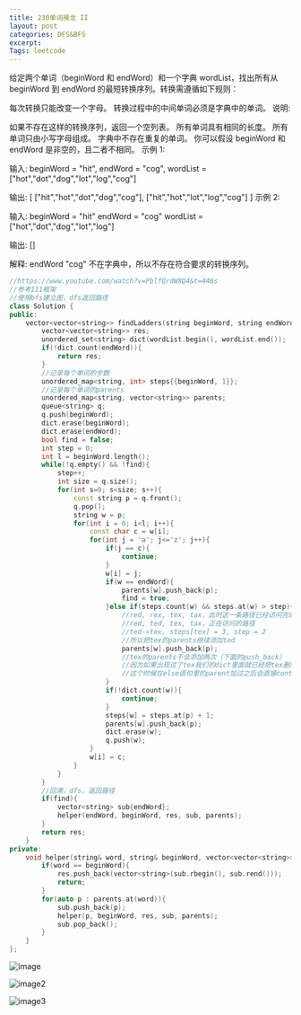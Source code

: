 ```yaml
---
title: 230单词接龙 II
layout: post
categories: DFS&BFS
excerpt: 
Tags: leetcode
---
```


给定两个单词（beginWord 和 endWord）和一个字典 wordList，找出所有从 beginWord 到 endWord 的最短转换序列。转换需遵循如下规则：

每次转换只能改变一个字母。
转换过程中的中间单词必须是字典中的单词。
说明:

如果不存在这样的转换序列，返回一个空列表。
所有单词具有相同的长度。
所有单词只由小写字母组成。
字典中不存在重复的单词。
你可以假设 beginWord 和 endWord 是非空的，且二者不相同。
示例 1:

输入:
beginWord = "hit",
endWord = "cog",
wordList = ["hot","dot","dog","lot","log","cog"]

输出:
[
  ["hit","hot","dot","dog","cog"],
  ["hit","hot","lot","log","cog"]
]
示例 2:

输入:
beginWord = "hit"
endWord = "cog"
wordList = ["hot","dot","dog","lot","log"]

输出: []

解释: endWord "cog" 不在字典中，所以不存在符合要求的转换序列。

```c++
//https://www.youtube.com/watch?v=PblfQrdWXQ4&t=446s
//参考111框架
//使用bfs建立图，dfs返回路径
class Solution {
public:
    vector<vector<string>> findLadders(string beginWord, string endWord, vector<string>& wordList) {
        vector<vector<string>> res;
        unordered_set<string> dict(wordList.begin(), wordList.end());
        if(!dict.count(endWord)){
            return res;
        }
      	//记录每个单词的步数
        unordered_map<string, int> steps{{beginWord, 1}};
      	//记录每个单词的parents
        unordered_map<string, vector<string>> parents;
        queue<string> q;
        q.push(beginWord);
        dict.erase(beginWord);
        dict.erase(endWord);
        bool find = false;
        int step = 0;
        int l = beginWord.length();
        while(!q.empty() && !find){
            step++;
            int size = q.size();
            for(int s=0; s<size; s++){
                const string p = q.front();
                q.pop();
                string w = p;
                for(int i = 0; i<l; i++){
                    const char c = w[i];
                    for(int j = 'a'; j<='z'; j++){
                        if(j == c){
                            continue;
                        }
                        w[i] = j;
                        if(w == endWord){
                            parents[w].push_back(p);
                            find = true;
                        }else if(steps.count(w) && steps.at(w) > step){
                          	//red, rex, tex, tax，此时这一条路径已经访问完成。
                          	//red, ted, tex, tax，正在访问的路径
                          	//ted->tex, steps[tex] = 3, step = 2
                            //所以把tex的parents继续添加ted 
                            parents[w].push_back(p);
                          	//tex的parents不会添加两次（下面的push_back）
                            //因为如果出现过了tex我们的dict里面就已经把tex删除了。
                            //这个时候在else语句里的parent加过之后会直接continue
                        }
                        if(!dict.count(w)){
                            continue;
                        }
                        steps[w] = steps.at(p) + 1;
                        parents[w].push_back(p);
                        dict.erase(w);
                        q.push(w);
                    }
                    w[i] = c;
                }
            }
        }
      	//回溯，dfs，返回路径
        if(find){
            vector<string> sub{endWord};
            helper(endWord, beginWord, res, sub, parents);
        }
        return res;
    }
private:
    void helper(string& word, string& beginWord, vector<vector<string>>& res, vector<string>& sub, unordered_map<string, vector<string>>& parents){
        if(word == beginWord){
            res.push_back(vector<string>(sub.rbegin(), sub.rend()));
            return;
        }
        for(auto p : parents.at(word)){
            sub.push_back(p);
            helper(p, beginWord, res, sub, parents);
            sub.pop_back();
        }
    }
};

```

![image](https://s2.ax1x.com/2019/12/27/lEjclT.md.png)

![image2](https://s2.ax1x.com/2019/12/27/lEj5kR.md.png)

![image3](https://s2.ax1x.com/2019/12/27/lEjH1K.md.png)

